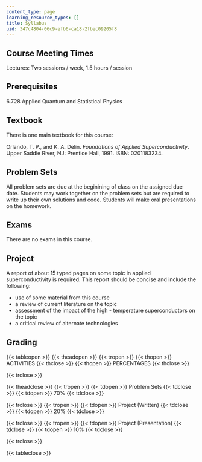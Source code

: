 ```yaml
---
content_type: page
learning_resource_types: []
title: Syllabus
uid: 347c4804-06c9-efb6-ca18-2fbec09205f8
---
```


Course Meeting Times
--------------------

Lectures: Two sessions / week, 1.5 hours / session

Prerequisites
-------------

6.728 Applied Quantum and Statistical Physics

Textbook
--------

There is one main textbook for this course:

Orlando, T. P., and K. A. Delin. _Foundations of Applied Superconductivity_. Upper Saddle River, NJ: Prentice Hall, 1991. ISBN: 0201183234.

Problem Sets
------------

All problem sets are due at the beginining of class on the assigned due date. Students may work together on the problem sets but are required to write up their own solutions and code. Students will make oral presentations on the homework.

Exams
-----

There are no exams in this course.

Project
-------

A report of about 15 typed pages on some topic in applied superconductivity is required. This report should be concise and include the following:

*   use of some material from this course
*   a review of current literature on the topic
*   assessment of the impact of the high - temperature superconductors on the topic
*   a critical review of alternate technologies

Grading
-------

{{< tableopen >}}
{{< theadopen >}}
{{< tropen >}}
{{< thopen >}}
ACTIVITIES
{{< thclose >}}
{{< thopen >}}
PERCENTAGES
{{< thclose >}}

{{< trclose >}}

{{< theadclose >}}
{{< tropen >}}
{{< tdopen >}}
Problem Sets
{{< tdclose >}}
{{< tdopen >}}
70%
{{< tdclose >}}

{{< trclose >}}
{{< tropen >}}
{{< tdopen >}}
Project (Written)
{{< tdclose >}}
{{< tdopen >}}
20%
{{< tdclose >}}

{{< trclose >}}
{{< tropen >}}
{{< tdopen >}}
Project (Presentation)
{{< tdclose >}}
{{< tdopen >}}
10%
{{< tdclose >}}

{{< trclose >}}

{{< tableclose >}}